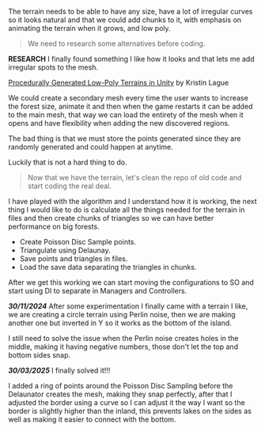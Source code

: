 The terrain needs to be able to have any size, have a lot of irregular curves so it looks natural and that we could add chunks to it, with emphasis on animating the terrain when it grows, and low poly.

> We need to research some alternatives before coding.

**RESEARCH**
I finally found something I like how it looks and that lets me add irregular spots to the mesh.

[Procedurally Generated Low-Poly Terrains in Unity](https://www.youtube.com/watch?v=sRn8TL3EKDU) by Kristin Lague

 We could create a secondary mesh every time the user wants to increase the forest size, animate it and then when the game restarts it can be added to the main mesh, that way we can load the entirety of the mesh when it opens and have flexibility when adding the new discovered regions.

The bad thing is that we must store the points generated since they are randomly generated and could happen at anytime.

Luckily that is not a hard thing to do.

> Now that we have the terrain, let's clean the repo of old code and start coding the real deal.

I have played with the algorithm and I understand how it is working, the next thing I would like to do is calculate all the things needed for the terrain in files and then create chunks of triangles so we can have better performance on big forests.

- Create Poisson Disc Sample points.
- Triangulate using Delaunay.
- Save points and triangles in files.
- Load the save data separating the triangles in chunks.

After we get this working we can start moving the configurations to SO and start using DI to separate in Managers and Controllers.

***30/11/2024***
After some experimentation I finally came with a terrain I like, we are creating a circle terrain using Perlin noise, then we are making another one but inverted in Y so it works as the bottom of the island.

I still need to solve the issue when the Perlin noise creates holes in the middle, making it having negative numbers, those don't let the top and bottom sides snap.

***30/03/2025***
I finally solved it!!!

I added a ring of points around the Poisson Disc Sampling before the Delaunator creates the mesh, making they snap perfectly, after that I adjusted the border using a curve so I can adjust it the way I want so the border is slightly higher than the inland, this prevents lakes on the sides as well as making it easier to connect with the bottom.